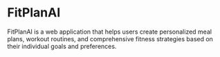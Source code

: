 # FitPlanAI
FitPlanAI is a web application that helps users create personalized meal plans, workout routines, and comprehensive fitness strategies based on their individual goals and preferences.
